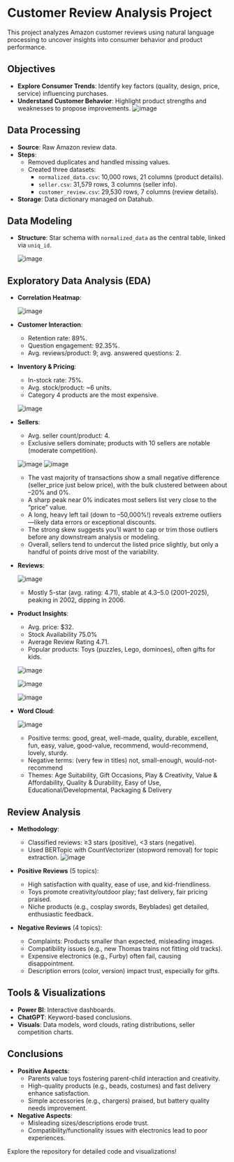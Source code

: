 # Customer Review Analysis Project

This project analyzes Amazon customer reviews using natural language processing to uncover insights into consumer behavior and product performance.

## Objectives
- **Explore Consumer Trends**: Identify key factors (quality, design, price, service) influencing purchases.
- **Understand Customer Behavior**: Highlight product strengths and weaknesses to propose improvements.
![image](https://github.com/user-attachments/assets/9674d52b-a66d-4e6a-b96d-60b129468b2f)

## Data Processing
- **Source**: Raw Amazon review data.
- **Steps**:
  - Removed duplicates and handled missing values.
  - Created three datasets:
    - `normalized_data.csv`: 10,000 rows, 21 columns (product details).
    - `seller.csv`: 31,579 rows, 3 columns (seller info).
    - `customer_review.csv`: 29,530 rows, 7 columns (review details).
- **Storage**: Data dictionary managed on Datahub.

## Data Modeling
- **Structure**: Star schema with `normalized_data` as the central table, linked via `uniq_id`.

   ![image](https://github.com/user-attachments/assets/c1ef7bb2-b834-4580-9688-e5c457b1d170)
  
## Exploratory Data Analysis (EDA)
- **Correlation Heatmap**:

  ![image](https://github.com/user-attachments/assets/3416efc4-7945-463b-9390-cb99f8a98283)

- **Customer Interaction**:
  - Retention rate: 89%.
  - Question engagement: 92.35%.
  - Avg. reviews/product: 9; avg. answered questions: 2.

- **Inventory & Pricing**:
  - In-stock rate: 75%.
  - Avg. stock/product: ~6 units.
  - Category 4 products are the most expensive.

  ![image](https://github.com/user-attachments/assets/92ac3e66-ff13-407b-87cb-7b9e0fbfedfc)

- **Sellers**:
  - Avg. seller count/product: 4.
  - Exclusive sellers dominate; products with 10 sellers are notable (moderate competition).

  ![image](https://github.com/user-attachments/assets/45d37617-7127-4ffd-9a45-3a3f924e6fc8) 
  ![image](https://github.com/user-attachments/assets/bb7fac19-0faf-476f-af06-472e92ad6504) 

    - The vast majority of transactions show a small negative difference (seller_price just below price), with the bulk clustered between about –20% and 0%. 
    - A sharp peak near 0% indicates most sellers list very close to the “price” value. 
    - A long, heavy left tail (down to –50,000%!) reveals extreme outliers—likely data errors or exceptional discounts. 
    - The strong skew suggests you’ll want to cap or trim those outliers before any downstream analysis or modeling. 
    - Overall, sellers tend to undercut the listed price slightly, but only a handful of points drive most of the variability.

- **Reviews**:

  ![image](https://github.com/user-attachments/assets/5507eaa8-d1aa-4a98-9e33-0297a91f4202) 
  - Mostly 5-star (avg. rating: 4.71), stable at 4.3–5.0 (2001–2025), peaking in 2002, dipping in 2006.
  
- **Product Insights**:
  - Avg. price: $32.
  - Stock Availability 75.0%
  - Average Review Rating 4.71.
  - Popular products: Toys (puzzles, Lego, dominoes), often gifts for kids.

  ![image](https://github.com/user-attachments/assets/8b91ee09-a199-4ec5-892f-2084535e20ea)

  ![image](https://github.com/user-attachments/assets/82d441dd-df84-4adc-989c-65ddc1375611)
  
  ![image](https://github.com/user-attachments/assets/ab4add98-d094-49d3-9639-e32d76a051cd)


- **Word Cloud**:

  ![image](https://github.com/user-attachments/assets/1690d610-9bc2-4daf-9a5a-0ac993d73b69)

  - Positive terms: good, great, well-made, quality, durable, excellent, fun, easy, value, good-value, recommend, would-recommend, lovely, sturdy.
  - Negative terms: (very few in titles) not, small-enough, would-not-recommend
  - Themes: Age Suitability, Gift Occasions, Play & Creativity, Value & Affordability, Quality & Durability, Easy of Use, Educational/Developmental, Packaging & Delivery
## Review Analysis
- **Methodology**:
  - Classified reviews: ≥3 stars (positive), <3 stars (negative).
  - Used BERTopic with CountVectorizer (stopword removal) for topic extraction.
  ![image](https://github.com/user-attachments/assets/85c61d46-dba8-4b8e-b6a0-3a20f13e18ff)

- **Positive Reviews** (5 topics):
  - High satisfaction with quality, ease of use, and kid-friendliness.
  - Toys promote creativity/outdoor play; fast delivery, fair pricing praised.
  - Niche products (e.g., cosplay swords, Beyblades) get detailed, enthusiastic feedback.
- **Negative Reviews** (4 topics):
  - Complaints: Products smaller than expected, misleading images.
  - Compatibility issues (e.g., new Thomas trains not fitting old tracks).
  - Expensive electronics (e.g., Furby) often fail, causing disappointment.
  - Description errors (color, version) impact trust, especially for gifts.

## Tools & Visualizations
- **Power BI**: Interactive dashboards.
- **ChatGPT**: Keyword-based conclusions.
- **Visuals**: Data models, word clouds, rating distributions, seller competition charts.

## Conclusions
- **Positive Aspects**:
  - Parents value toys fostering parent-child interaction and creativity.
  - High-quality products (e.g., beads, costumes) and fast delivery enhance satisfaction.
  - Simple accessories (e.g., chargers) praised, but battery quality needs improvement.
- **Negative Aspects**:
  - Misleading sizes/descriptions erode trust.
  - Compatibility/functionality issues with electronics lead to poor experiences.

Explore the repository for detailed code and visualizations!
